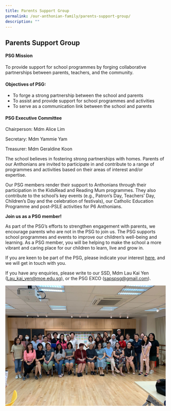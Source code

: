 ```yaml
---
title: Parents Support Group
permalink: /our-anthonian-family/parents-support-group/
description: ""
---
```

## Parents Support Group

#### PSG Mission

To provide support for school programmes by forging collaborative partnerships between parents, teachers, and the community.  
  

#### Objectives of PSG:

*   To forge a strong partnership between the school and parents
*   To assist and provide support for school programmes and activities
*   To serve as a communication link between the school and parents

#### PSG Executive Committee

Chairperson: Mdm Alice Lim

Secretary: Mdm Yammie Yam

Treasurer: Mdm Geraldine Koon

The school believes in fostering strong partnerships with homes. Parents of our Anthonians are invited to participate in and contribute to a range of programmes and activities based on their areas of interest and/or expertise.  

  

Our PSG members render their support to Anthonians through their participation in the KidsRead and Reading Mum programmes. They also contribute to the school’s key events (e.g., Patron’s Day, Teachers’ Day, Children’s Day and the celebration of festivals), our Catholic Education Programme and post-PSLE activities for P6 Anthonians.  

**Join us as a PSG member!**

  

As part of the PSG’s efforts to strengthen engagement with parents, we encourage parents who are not in the PSG to join us. The PSG supports school programmes and events to improve our children’s well-being and learning. As a PSG member, you will be helping to make the school a more vibrant and caring place for our children to learn, live and grow in.

  

If you are keen to be part of the PSG, please indicate your interest [here](https://form.gov.sg/#!/6171018de2dc370013d286c1), and we will get in touch with you. 

If you have any enquiries, please write to our SSD, Mdm Lau Kai Yen ([Lau\_kai\_yen@moe.edu.sg](mailto:Lau_kai_yen@moe.edu.sg)), or the PSG EXCO ([sapspsg@gmail.com](mailto:sapspsg@gmail.com)).

![](/images/PSG%202023.jpeg)